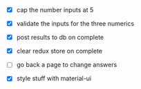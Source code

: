 - [x] cap the number inputs at 5
- [x] validate the inputs for the three numerics
- [x] post results to db on complete
- [x] clear redux store on complete
- [ ] go back a page to change answers
- [x] style stuff with material-ui

